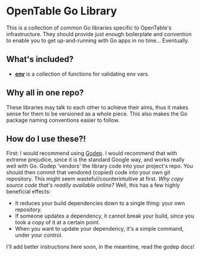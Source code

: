 # OpenTable Go Library
This is a collection of common Go libraries specific to OpenTable's infrastructure. They should provide just enough boilerplate and convention to enable you to get up-and-running with Go apps in no time... Eventually.

## What's included?
- **[env](github.com/opentable/ot-go-lib-public/env)** is a collection of functions for validating env vars.

## Why all in one repo?
These libraries may talk to each other to achieve their aims, thus it makes sense for them to be versioned as a whole piece. This also makes the Go package naming conventions easier to follow.

## How do I use these?!
First: I would recommend using [Godep](https://github.com/tools/godep). I would recommend that with extreme prejudice, since it is the standard Google way, and works really well with Go. Godep 'vendors' the library code into your project's repo. You should then commit that vendored (copied) code into your own git repository. This might seem wasteful/counterintuitive at first. _Why copy source code that's readily available online?_ Well, this has a few highly beneficial effects:

- It reduces your build dependencies down to a single thing: your own repository.
- If someone updates a dependency, it cannot break your build, since you took a copy of it at a certain point.
- When you want to update your dependency, it's a simple command, under your control.

I'll add better instructions here soon, in the meantime, read the godep docs!
